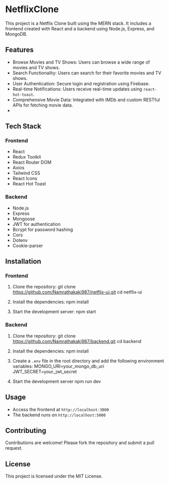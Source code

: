# NetflixClone

This project is a Netflix Clone built using the MERN stack. It includes a frontend created with React and a backend using Node.js, Express, and MongoDB.

## Features

- Browse Movies and TV Shows: Users can browse a wide range of movies and TV shows.
- Search Functionality: Users can search for their favorite movies and TV shows.
- User Authentication: Secure login and registration using Firebase.
- Real-time Notifications: Users receive real-time updates using `react-hot-toast`.
- Comprehensive Movie Data: Integrated with IMDb and custom RESTful APIs for fetching movie data.
- 
## Tech Stack

### Frontend
- React
- Redux Toolkit
- React Router DOM
- Axios
- Tailwind CSS
- React Icons
- React Hot Toast

### Backend
- Node.js
- Express
- Mongoose
- JWT for authentication
- Bcrypt for password hashing
- Cors
- Dotenv
- Cookie-parser

## Installation

### Frontend

1. Clone the repository:
    git clone https://github.com/Namrathakaki987/netflix-ui.git
    cd netflix-ui
    
2. Install the dependencies:
    npm install
    
3. Start the development server:
    npm start
    

### Backend

1. Clone the repository:
    git clone https://github.com/Namrathakaki987/backend.git
    cd backend
  

2. Install the dependencies:
    npm install
    

3. Create a `.env` file in the root directory and add the following environment variables:
    MONGO_URI=your_mongo_db_uri
    JWT_SECRET=your_jwt_secret

4. Start the development server
    npm run dev


## Usage

- Access the frontend at `http://localhost:3000`
- The backend runs on `http://localhost:5000`

## Contributing

Contributions are welcome! Please fork the repository and submit a pull request.

## License

This project is licensed under the MIT License.

